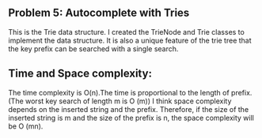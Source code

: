 ## Problem 5: Autocomplete with Tries
This is the Trie data structure.
I created the TrieNode and Trie classes to implement the data structure.
It is also a unique feature of the trie tree that the key prefix can be searched with a single search.


## Time and Space complexity:
The time complexity is O(n).The time is proportional to the length of prefix.(The worst key search of length m is O (m))
I think space complexity depends on the inserted string and the prefix. Therefore, if the size of the inserted string is m and the size of the prefix is n, the space complexity will be O (mn).
